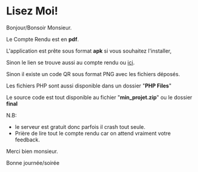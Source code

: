 # Lisez Moi!

Bonjour/Bonsoir Monsieur.

Le Compte Rendu est en **pdf**.

L'application est prête sous format **apk** si vous souhaitez l'installer,

Sinon le lien se trouve aussi au compte rendu ou [ici](http://omarandnour.000webhostapp.com/Contacts.apk).

Sinon il existe un code QR sous format PNG avec les fichiers déposés.

Les fichiers PHP sont aussi disponible dans un dossier "**PHP Files**"

Le source code est tout disponible au fichier "**min_projet.zip**" ou le dossier **final**

N.B:

- le serveur est gratuit donc parfois il crash tout seule.
- Prière de lire tout le compte rendu car on attend vraiment votre feedback.
  

Merci bien monsieur.

Bonne journée/soirée
